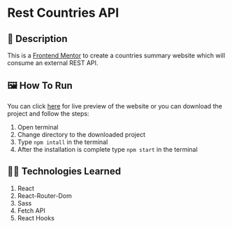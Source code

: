 # Rest Countries API

## 📄 Description
This is a [Frontend Mentor](https://www.frontendmentor.io/challenges/rest-countries-api-with-color-theme-switcher-5cacc469fec04111f7b848ca) to create a countries summary website which will consume an external REST API.

## 🖼 How To Run
You can click [here](https://yeahitsaman.github.io/Rest-Countries-API/) for live preview of the website or you can download the project and follow the steps:
1. Open terminal
2. Change directory to the downloaded project
3. Type `npm intall` in the terminal
4. After the installation is complete type `npm start` in the terminal
   
## 🐱‍💻 Technologies Learned
1. React
2. React-Router-Dom
3. Sass
4. Fetch API
5. React Hooks
